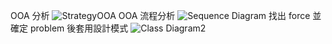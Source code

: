 OOA 分析
![StrategyOOA](https://github.com/user-attachments/assets/a215fc8d-1448-4743-a9c1-589af32922b8)
OOA 流程分析
![Sequence Diagram](https://github.com/user-attachments/assets/a940b8e9-2fe7-4de3-8ebf-dc65f5f84a11)
找出 force 並確定 problem 後套用設計模式
![Class Diagram2](https://github.com/user-attachments/assets/4ea43c92-3da0-40dc-8dd5-a3b4a9bfd8b0)
